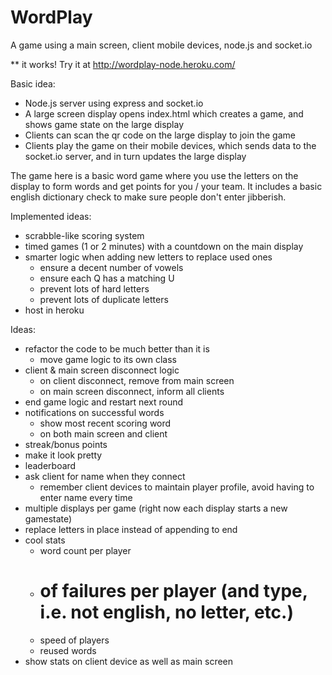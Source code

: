 WordPlay
========

A game using a main screen, client mobile devices, node.js and socket.io

** it works!  Try it at http://wordplay-node.heroku.com/

Basic idea:

- Node.js server using express and socket.io
- A large screen display opens index.html which creates a game, and shows game state on the large display
- Clients can scan the qr code on the large display to join the game
- Clients play the game on their mobile devices, which sends data to the socket.io server, and in turn updates the large display

The game here is a basic word game where you use the letters on the display to form words and get points for you / your team.  It includes a basic english dictionary check to make sure people don't enter jibberish.

Implemented ideas:
- scrabble-like scoring system
- timed games (1 or 2 minutes) with a countdown on the main display
- smarter logic when adding new letters to replace used ones
	- ensure a decent number of vowels
	- ensure each Q has a matching U
	- prevent lots of hard letters
	- prevent lots of duplicate letters
- host in heroku

Ideas:
- refactor the code to be much better than it is
	- move game logic to its own class
- client & main screen disconnect logic
	- on client disconnect, remove from main screen
	- on main screen disconnect, inform all clients
- end game logic and restart next round
- notifications on successful words
	- show most recent scoring word
	- on both main screen and client
- streak/bonus points
- make it look pretty
- leaderboard
- ask client for name when they connect
	- remember client devices to maintain player profile, avoid having to enter name every time
- multiple displays per game (right now each display starts a new gamestate)
- replace letters in place instead of appending to end
- cool stats
	- word count per player
	- # of failures per player (and type, i.e. not english, no letter, etc.)
	- speed of players
	- reused words
- show stats on client device as well as main screen

